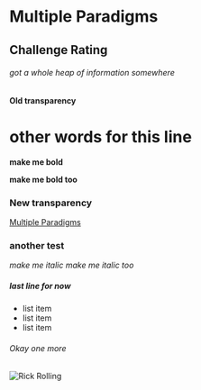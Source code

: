 # Multiple Paradigms
## Challenge Rating
###### got a whole heap of information somewhere
#### Old transparency

# other words for this line
**make me bold**

__make me bold too__
### New transparency
[Multiple Paradigms](http://jsdev.learnersguild.org/goals/124)
### another test
*make me italic*
_make me italic too_
##### last line for now
- list item
- list item
- list item
###### Okay one more

![Rick Rolling](img/rickastley.jpeg)
